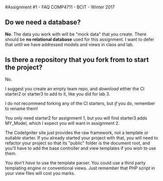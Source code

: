 #Assignment #1 - FAQ
COMP4711 - BCIT - Winter 2017

## Do we need a database?

**No**. The data you work with will be 
"mock data" that you create.
There should be **no relational database** used for this assignment.
I want to defer that until we have addressed models and views
in class and lab.

## Is there a repository that you fork from to start the project?  
No.

I suggest you create an empty team repo, and *download* either the CI starter2 or starter3 to add to it, like you did for lab 3.

I do not recommend forking any of the CI starters, but *if* you do, remember to rename them!

You only need starter2 for assignment 1, but you will find starter3 adds MY_Model, which I expect you will want in assignment 2.

The CodeIgniter site just provides the raw framework, not a template or suitable starter.
If you already started your project with that, you will need to refactor your project so that
its "public" folder is the document root, and you'll have to add the base controller
and view templates if you wish to use them.

You don't *have* to use the template parser. You could use a third party templating engine
or conventional views. Just remember that PHP script in your view files will cost you marks.

